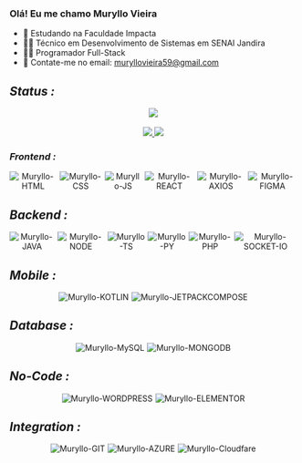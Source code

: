 ### Olá! Eu me chamo Muryllo Vieira

- 🔭 Estudando na Faculdade Impacta
- 👨‍🎓 Técnico em Desenvolvimento de Sistemas em SENAI Jandira
- 👨‍💻 Programador Full-Stack
- 🤔 Contate-me no email: muryllovieira59@gmail.com

## *Status :*
<div align="center">
  <a href="https://github.com/luyz-gusta">
    <img src="https://github-readme-streak-stats.herokuapp.com/?user=luyz-gusta&theme=react&hide_border=false&exclude_days=Sun&locale=pt_BR" />
  </a>
</div>
<br>
<div align="center">
  <a href="https://github.com/luyz-gusta">
    <img src="https://github-profile-summary-cards.vercel.app/api/cards/stats?username=vitor-ext&theme=react" />
  </a>
 <a href="https://github.com/luyz-gusta">
    <img src="https://github-profile-summary-cards.vercel.app/api/cards/repos-per-language?username=vitor-ext&theme=react" />
  </a>
</div>
  
### *Frontend :*
<div align="center">
   <div style="display: flex; justify-content: center; gap:5px;">
      <img align="center" alt="Muryllo-HTML" src="https://img.shields.io/badge/HTML5-E34F26?style=for-the-badge&logo=html5&logoColor=white">
      <img align="center" alt="Muryllo-CSS" src="https://img.shields.io/badge/CSS3-1572B6?style=for-the-badge&logo=css3&logoColor=white)">
      <img align="center" alt="Muryllo-JS" src="https://img.shields.io/badge/JavaScript-F7DF1E?style=for-the-badge&logo=javascript&logoColor=black">
      <img align="center" alt="Muryllo-REACT" src="https://img.shields.io/badge/React-20232A?style=for-the-badge&logo=react&logoColor=61DAFB">
      <img align="center" alt="Muryllo-AXIOS" src="https://img.shields.io/badge/Axios-6927E1?style=for-the-badge&logo=axios&logoColor=FFFFFF" />      
      <img align="center" alt="Muryllo-FIGMA"  src="https://img.shields.io/badge/Figma-696969?style=for-the-badge&logo=figma&logoColor=figma" />
   </div>
</div>

## *Backend :*
<div align="center">
   <div style="display: flex; justify-content: center; gap:5px;">
      <img align="center" alt="Muryllo-JAVA" src="https://img.shields.io/badge/java-%23ED8B00.svg?style=for-the-badge&logo=openjdk&logoColor=white">
      <img align="center" alt="Muryllo-NODE" src="https://img.shields.io/badge/node.js-6DA55F?style=for-the-badge&logo=node.js&logoColor=white" />
      <img align="center" alt="Muryllo-TS" src="https://img.shields.io/badge/TypeScript-007ACC?style=for-the-badge&logo=typescript&logoColor=white" />  
      <img align="center" alt="Muryllo-PY" src="https://img.shields.io/badge/python-3670A0?style=for-the-badge&logo=python&logoColor=ffdd54" />  
     <img align="center" alt="Muryllo-PHP" src="https://img.shields.io/badge/PHP-777BB4?style=for-the-badge&logo=php&logoColor=white" />  
     <img align="center" alt="Muryllo-SOCKET-IO" src="https://img.shields.io/badge/Socket.io-fff?style=for-the-badge&logo=socketdotio&logoColor=000" />  
   </div>
</div>

## *Mobile :*
<div align="center">
   <div style="display: flex; justify-content: center; gap:5px;"> 
      <img align="center" alt="Muryllo-KOTLIN" src="https://img.shields.io/badge/Kotlin-0095D5?&style=for-the-badge&logo=kotlin&logoColor=white" /> 
      <img align="center" alt="Muryllo-JETPACKCOMPOSE" src="https://img.shields.io/badge/JETPACK%20COMPOSE-3ddc84?style=for-the-badge&logo=jetpackcompose&logoColor=FFFFFF" />
   </div>
</div>

## *Database :*
<div align="center">
   <div style="display: flex; justify-content: center; gap:5px;"> 
      <img align="center" alt="Muryllo-MySQL" src="https://img.shields.io/badge/MySQL-00000F?style=for-the-badge&logo=mysql&logoColor=white" />
      <img align="center" alt="Muryllo-MONGODB" src="https://img.shields.io/badge/MongoDB-%234ea94b.svg?style=for-the-badge&logo=mongodb&logoColor=white" />
   </div>
</div>

## *No-Code :*
<div align="center">
   <div style="display: flex; justify-content: center; gap:5px;"> 
      <img align="center" alt="Muryllo-WORDPRESS" src="https://img.shields.io/badge/Wordpress-21759B?style=for-the-badge&logo=wordpress&logoColor=FFFFFF" />
     <img align="center" alt="Muryllo-ELEMENTOR" src="https://img.shields.io/badge/Elementor-92003B?style=for-the-badge&logo=elementor&logoColor=FFFFFF" />
   </div>
</div>
      

## *Integration :*
<div align="center">
   <div style="display: flex; justify-content: center; gap:5px;"> 
      <img align="center" alt="Muryllo-GIT" src="https://img.shields.io/badge/GIT-E44C30?style=for-the-badge&logo=git&logoColor=white" />
      <img align="center" alt="Muryllo-AZURE" src="https://img.shields.io/badge/Azure-blue?style=for-the-badge&logo=microsoft%20azure&logoColor=blue&labelColor=FFFFFF&link=https%3A%2F%2Fimages.app.goo.gl%2FK7PN1jYJd57x4q7A8" />
      <img align="center" alt="Muryllo-Cloudfare" src="https://img.shields.io/badge/Cloudflare-F38020?style=for-the-badge&logo=Cloudflare&logoColor=white" />
   </div>
</div>


